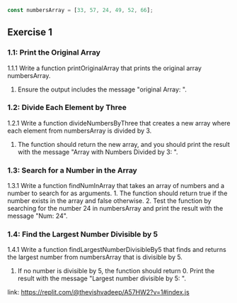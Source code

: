 ```js
const numbersArray = [33, 57, 24, 49, 52, 66];
```

## Exercise 1
### 1.1: Print the Original Array
1.1.1 Write a function printOriginalArray that prints the original array numbersArray.
1. Ensure the output includes the message "original Array: ".

### 1.2: Divide Each Element by Three
1.2.1 Write a function divideNumbersByThree that creates a new array where each element from numbersArray is divided by 3.
1. The function should return the new array, and you should print the result with the message "Array with Numbers Divided by 3: ".

### 1.3: Search for a Number in the Array
1.3.1 Write a function findNumInArray that takes an array of numbers and a number to search for as arguments. 1. The function should return true if the number exists in the array and false otherwise.
2. Test the function by searching for the number 24 in numbersArray and print the result with the message "Num: 24".

### 1.4: Find the Largest Number Divisible by 5
1.4.1 Write a function findLargestNumberDivisibleBy5 that finds and returns the largest number from numbersArray that is divisible by 5.
1. If no number is divisible by 5, the function should return 0. Print the result with the message "Largest number divisible by 5: ".

link: https://replit.com/@thevishvadeep/A57HW2?v=1#index.js
